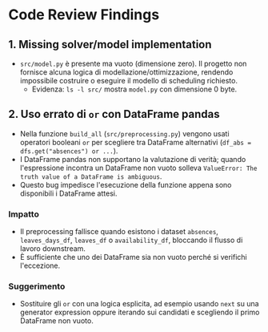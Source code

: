 # Code Review Findings

## 1. Missing solver/model implementation
- `src/model.py` è presente ma vuoto (dimensione zero). Il progetto non fornisce alcuna logica di modellazione/ottimizzazione, rendendo impossibile costruire o eseguire il modello di scheduling richiesto.
  - Evidenza: `ls -l src/` mostra `model.py` con dimensione 0 byte.

## 2. Uso errato di `or` con DataFrame pandas
- Nella funzione `build_all` (`src/preprocessing.py`) vengono usati operatori booleani `or` per scegliere tra DataFrame alternativi (`df_abs = dfs.get("absences") or ...`).
- I DataFrame pandas non supportano la valutazione di verità; quando l'espressione incontra un DataFrame non vuoto solleva `ValueError: The truth value of a DataFrame is ambiguous`.
- Questo bug impedisce l'esecuzione della funzione appena sono disponibili i DataFrame attesi.

### Impatto
- Il preprocessing fallisce quando esistono i dataset `absences`, `leaves_days_df`, `leaves_df` o `availability_df`, bloccando il flusso di lavoro downstream.
- È sufficiente che uno dei DataFrame sia non vuoto perché si verifichi l'eccezione.

### Suggerimento
- Sostituire gli `or` con una logica esplicita, ad esempio usando `next` su una generator expression oppure iterando sui candidati e scegliendo il primo DataFrame non vuoto.

